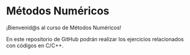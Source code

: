 # Métodos Numéricos

¡Bienvenid@s al curso de Métodos Numéricos!

En este repositorio de GitHub podrán realizar los ejercicios relacionados con códigos en C/C++.
